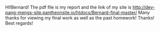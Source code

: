HI!Bernard!
The pdf file is my report and the link of my site is http://dev-pang-mengs-site.pantheonsite.io/htdocs/Bernard-final-master/
Many thanks for viewing my final work as well as the past homework! Thanks!
Best regards!
